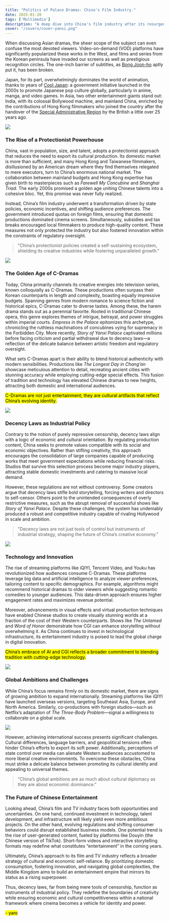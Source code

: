 ```yaml
---
title: "Politics of Palace Dramas: China's Film Industry."
date: 2025-01-20  
tags: ['Multimedia']  
description: "A deep dive into China's film industry after its resurgence."
cover: "/covers/cover-yanxi.png"
---
```


When discussing Asian dramas, the sheer scope of the subject can even confuse the most devoted viewers. Video-on-demand (VOD) platforms have significantly popularized these works in the West, and films and series from the Korean peninsula have invaded our screens as well as prestigious recognition circles. The one-inch barrier of subtitles, as [Bong Joon-ho](https://en.wikipedia.org/wiki/Bong_Joon-ho) aptly put it, has been broken.

Japan, for its part, overwhelmingly dominates the world of animation, thanks to years of [Cool Japan](https://www.cao.go.jp/cool_japan/english/pdf/published_document3.pdf): a government initiative launched in the 2000s to promote Japanese pop culture globally, particularly in anime, manga, and video games. In Asia, two other entertainment giants stand out: India, with its colossal Bollywood machine, and mainland China, enriched by the contributions of Hong Kong filmmakers who joined the country after the handover of the [Special Administrative Region](https://en.wikipedia.org/wiki/Special_administrative_regions_of_China) by the British a little over 25 years ago.

![](image-219.png)

### **The Rise of a Protectionist Powerhouse**

China, vast in population, size, and talent, adopts a protectionist approach that reduces the need to export its cultural production. Its domestic market is more than sufficient, and many Hong Kong and Taiwanese filmmakers, disillusioned by an American dream where they find themselves relegated to mere executors, turn to China’s enormous national market. The collaboration between mainland budgets and Hong Kong expertise has given birth to masterpieces such as *Farewell My Concubine* and *Shanghai Triad*. The early 2000s promised a golden age uniting Chinese talents into a cohesive bloc. Yet, this promise was never fully realized.

Instead, China’s film industry underwent a transformation driven by state policies, economic incentives, and shifting audience preferences. The government introduced quotas on foreign films, ensuring that domestic productions dominated cinema screens. Simultaneously, subsidies and tax breaks encouraged local filmmakers to produce high-quality content. These measures not only protected the industry but also fostered innovation within the constraints of regulatory oversight.

> "China’s protectionist policies created a self-sustaining ecosystem, shielding its creative industries while fostering unparalleled growth."

![](image-220.png)

### **The Golden Age of C-Dramas**

Today, China primarily channels its creative energies into television series, known colloquially as C-Dramas. These productions often surpass their Korean counterparts in length and complexity, boasting equally impressive budgets. Spanning genres from modern romance to science fiction and historical epics, C-Dramas cater to diverse tastes. Among these, the harem drama stands out as a perennial favorite. Rooted in traditional Chinese opera, this genre explores themes of intrigue, betrayal, and power struggles within imperial courts. *Empress in the Palace* epitomizes this archetype, chronicling the ruthless machinations of concubines vying for supremacy in the Forbidden City. More recently, *Story of Yanxi Palace* captivated millions before facing criticism and partial withdrawal due to decency laws—a reflection of the delicate balance between artistic freedom and regulatory oversight.

What sets C-Dramas apart is their ability to blend historical authenticity with modern sensibilities. Productions like *The Longest Day in Chang’an* showcase meticulous attention to detail, recreating ancient cities with stunning accuracy while employing cutting-edge special effects. This fusion of tradition and technology has elevated Chinese dramas to new heights, attracting both domestic and international audiences.

<mark>C-Dramas are not just entertainment; they are cultural artifacts that reflect China’s evolving identity.</mark>

![](image-221.png)

### **Decency Laws as Industrial Policy**

Contrary to the notion of purely repressive censorship, decency laws align with a logic of economic and cultural orientation. By regulating production content, China seeks to promote values compatible with its social and economic objectives. Rather than stifling creativity, this approach encourages the consolidation of large companies capable of producing works that meet government expectations while reducing financial risks. Studios that survive this selection process become major industry players, attracting stable domestic investments and catering to massive local demand.

However, these regulations are not without controversy. Some creators argue that decency laws stifle bold storytelling, forcing writers and directors to self-censor. Others point to the unintended consequences of overly restrictive measures, such as the abrupt removal of successful shows like *Story of Yanxi Palace*. Despite these challenges, the system has undeniably produced a robust and competitive industry capable of rivaling Hollywood in scale and ambition.

> "Decency laws are not just tools of control but instruments of industrial strategy, shaping the future of China’s creative economy."

![](image-224.png)

### **Technology and Innovation**

The rise of streaming platforms like iQIYI, Tencent Video, and Youku has revolutionized how audiences consume C-Dramas. These platforms leverage big data and artificial intelligence to analyze viewer preferences, tailoring content to specific demographics. For example, algorithms might recommend historical dramas to older viewers while suggesting romantic comedies to younger audiences. This data-driven approach ensures higher engagement rates and maximizes revenue potential.

Moreover, advancements in visual effects and virtual production techniques have enabled Chinese studios to create visually stunning worlds at a fraction of the cost of their Western counterparts. Shows like *The Untamed* and *Word of Honor* demonstrate how CGI can enhance storytelling without overwhelming it. As China continues to invest in technological infrastructure, its entertainment industry is poised to lead the global charge in digital innovation.

<mark>China’s embrace of AI and CGI reflects a broader commitment to blending tradition with cutting-edge technology.</mark>

![](image-223.png)

### **Global Ambitions and Challenges**

While China’s focus remains firmly on its domestic market, there are signs of growing ambition to expand internationally. Streaming platforms like iQIYI have launched overseas versions, targeting Southeast Asia, Europe, and North America. Similarly, co-productions with foreign studios—such as Netflix’s adaptation of *The Three-Body Problem*—signal a willingness to collaborate on a global scale.

![](image-235.png)

However, achieving international success presents significant challenges. Cultural differences, language barriers, and geopolitical tensions often hinder China’s efforts to export its soft power. Additionally, perceptions of state control over media can alienate Western audiences accustomed to more liberal creative environments. To overcome these obstacles, China must strike a delicate balance between promoting its cultural identity and appealing to universal themes.

> "China’s global ambitions are as much about cultural diplomacy as they are about economic dominance."

### **The Future of Chinese Entertainment**

Looking ahead, China’s film and TV industry faces both opportunities and uncertainties. On one hand, continued investment in technology, talent development, and infrastructure will likely yield even more ambitious projects. On the other hand, evolving regulations and shifting consumer behaviors could disrupt established business models. One potential trend is the rise of user-generated content, fueled by platforms like Douyin (the Chinese version of TikTok). Short-form videos and interactive storytelling formats may redefine what constitutes “entertainment” in the coming years.

Ultimately, China’s approach to its film and TV industry reflects a broader strategy of cultural and economic self-reliance. By prioritizing domestic consumption, fostering innovation, and navigating global complexities, the Middle Kingdom aims to build an entertainment empire that mirrors its status as a rising superpower.

Thus, decency laws, far from being mere tools of censorship, function as instruments of industrial policy. They redefine the boundaries of creativity while ensuring economic and cultural competitiveness within a national framework where cinema becomes a vehicle for identity and power.

<mark>- yaro</mark>